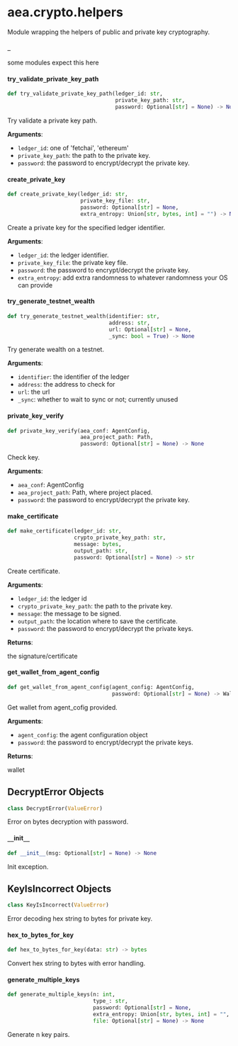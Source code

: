 <a id="aea.crypto.helpers"></a>

# aea.crypto.helpers

Module wrapping the helpers of public and private key cryptography.

<a id="aea.crypto.helpers._"></a>

#### `_`

some modules expect this here

<a id="aea.crypto.helpers.try_validate_private_key_path"></a>

#### try`_`validate`_`private`_`key`_`path

```python
def try_validate_private_key_path(ledger_id: str,
                                  private_key_path: str,
                                  password: Optional[str] = None) -> None
```

Try validate a private key path.

**Arguments**:

- `ledger_id`: one of 'fetchai', 'ethereum'
- `private_key_path`: the path to the private key.
- `password`: the password to encrypt/decrypt the private key.

<a id="aea.crypto.helpers.create_private_key"></a>

#### create`_`private`_`key

```python
def create_private_key(ledger_id: str,
                       private_key_file: str,
                       password: Optional[str] = None,
                       extra_entropy: Union[str, bytes, int] = "") -> None
```

Create a private key for the specified ledger identifier.

**Arguments**:

- `ledger_id`: the ledger identifier.
- `private_key_file`: the private key file.
- `password`: the password to encrypt/decrypt the private key.
- `extra_entropy`: add extra randomness to whatever randomness your OS can provide

<a id="aea.crypto.helpers.try_generate_testnet_wealth"></a>

#### try`_`generate`_`testnet`_`wealth

```python
def try_generate_testnet_wealth(identifier: str,
                                address: str,
                                url: Optional[str] = None,
                                _sync: bool = True) -> None
```

Try generate wealth on a testnet.

**Arguments**:

- `identifier`: the identifier of the ledger
- `address`: the address to check for
- `url`: the url
- `_sync`: whether to wait to sync or not; currently unused

<a id="aea.crypto.helpers.private_key_verify"></a>

#### private`_`key`_`verify

```python
def private_key_verify(aea_conf: AgentConfig,
                       aea_project_path: Path,
                       password: Optional[str] = None) -> None
```

Check key.

**Arguments**:

- `aea_conf`: AgentConfig
- `aea_project_path`: Path, where project placed.
- `password`: the password to encrypt/decrypt the private key.

<a id="aea.crypto.helpers.make_certificate"></a>

#### make`_`certificate

```python
def make_certificate(ledger_id: str,
                     crypto_private_key_path: str,
                     message: bytes,
                     output_path: str,
                     password: Optional[str] = None) -> str
```

Create certificate.

**Arguments**:

- `ledger_id`: the ledger id
- `crypto_private_key_path`: the path to the private key.
- `message`: the message to be signed.
- `output_path`: the location where to save the certificate.
- `password`: the password to encrypt/decrypt the private keys.

**Returns**:

the signature/certificate

<a id="aea.crypto.helpers.get_wallet_from_agent_config"></a>

#### get`_`wallet`_`from`_`agent`_`config

```python
def get_wallet_from_agent_config(agent_config: AgentConfig,
                                 password: Optional[str] = None) -> Wallet
```

Get wallet from agent_cofig provided.

**Arguments**:

- `agent_config`: the agent configuration object
- `password`: the password to encrypt/decrypt the private keys.

**Returns**:

wallet

<a id="aea.crypto.helpers.DecryptError"></a>

## DecryptError Objects

```python
class DecryptError(ValueError)
```

Error on bytes decryption with password.

<a id="aea.crypto.helpers.DecryptError.__init__"></a>

#### `__`init`__`

```python
def __init__(msg: Optional[str] = None) -> None
```

Init exception.

<a id="aea.crypto.helpers.KeyIsIncorrect"></a>

## KeyIsIncorrect Objects

```python
class KeyIsIncorrect(ValueError)
```

Error decoding hex string to bytes for private key.

<a id="aea.crypto.helpers.hex_to_bytes_for_key"></a>

#### hex`_`to`_`bytes`_`for`_`key

```python
def hex_to_bytes_for_key(data: str) -> bytes
```

Convert hex string to bytes with error handling.

<a id="aea.crypto.helpers.generate_multiple_keys"></a>

#### generate`_`multiple`_`keys

```python
def generate_multiple_keys(n: int,
                           type_: str,
                           password: Optional[str] = None,
                           extra_entropy: Union[str, bytes, int] = "",
                           file: Optional[str] = None) -> None
```

Generate n key pairs.

